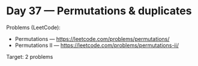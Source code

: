 # Day 37 — Permutations & duplicates

Problems (LeetCode):
- Permutations — https://leetcode.com/problems/permutations/
- Permutations II — https://leetcode.com/problems/permutations-ii/

Target: 2 problems
